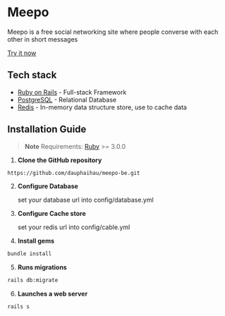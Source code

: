 # Meepo
Meepo is a free social networking site where people converse with each other in short messages

<a href="https://meepo-app.onrender.com">Try it now</a>

## Tech stack
- [Ruby on Rails](https://www.typescriptlang.org/) - Full-stack Framework
- [PostgreSQL](https://www.postgresql.org/) - Relational Database
- [Redis](https://redis.io/) - In-memory data structure store, use to cache data

## Installation Guide
> **Note**
> Requirements: [Ruby](https://www.ruby-lang.org/en/) >= 3.0.0

1. **Clone the GitHub repository**
```bash
https://github.com/dauphaihau/meepo-be.git
```

2. **Configure Database**

   set your database url into config/database.yml


3. **Configure Cache store**

   set your redis url into config/cable.yml


4. **Install gems**
```bash
bundle install
```

5. **Runs migrations**
```bash
rails db:migrate
```
6. **Launches a web server**
```bash
rails s
```
